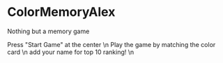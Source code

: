 # ColorMemoryAlex
Nothing but a memory game

Press "Start Game" at the center \n
Play the game by matching the color card \n
add your name for top 10 ranking! \n
